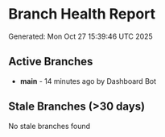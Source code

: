 # Branch Health Report
Generated: Mon Oct 27 15:39:46 UTC 2025

## Active Branches
- **main** - 14 minutes ago by Dashboard Bot

## Stale Branches (>30 days)
No stale branches found
